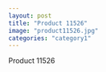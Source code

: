 ```yaml
---
layout: post
title: "Product 11526"
image: "product11526.jpg"
categories: "category1"
---
```

Product 11526

